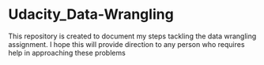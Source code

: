 # Udacity_Data-Wrangling
This repository is created to document my steps tackling the data wrangling assignment. I hope this will provide direction to any person who requires help in approaching these problems
